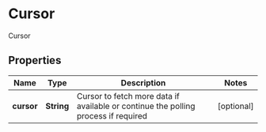 

# Cursor

Cursor

## Properties

| Name | Type | Description | Notes |
|------------ | ------------- | ------------- | -------------|
|**cursor** | **String** | Cursor to fetch more data if available or continue the polling process if required |  [optional] |



